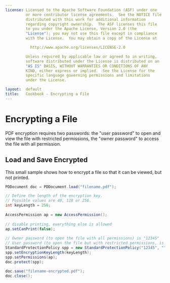 ```yaml
---
license: Licensed to the Apache Software Foundation (ASF) under one
         or more contributor license agreements.  See the NOTICE file
         distributed with this work for additional information
         regarding copyright ownership.  The ASF licenses this file
         to you under the Apache License, Version 2.0 (the
         "License"); you may not use this file except in compliance
         with the License.  You may obtain a copy of the License at

           http://www.apache.org/licenses/LICENSE-2.0

         Unless required by applicable law or agreed to in writing,
         software distributed under the License is distributed on an
         "AS IS" BASIS, WITHOUT WARRANTIES OR CONDITIONS OF ANY
         KIND, either express or implied.  See the License for the
         specific language governing permissions and limitations
         under the License.

layout:  default
title:   Cookbook - Encrypting a File
---
```


Encrypting a File
=================

PDF encryption requires two passwords: the "user password" to open and view the file with restricted permissions, the "owner password" to access the file with all permission.


Load and Save Encrypted
-----------------------

This small sample shows how to encrypt a file so that it can be viewed, but not printed.

```java
PDDocument doc = PDDocument.load("filename.pdf");

// Define the length of the encryption key.
// Possible values are 40, 128 or 256.
int keyLength = 256;
    
AccessPermission ap = new AccessPermission();
        
// disable printing, everything else is allowed
ap.setCanPrint(false);
        
// Owner password (to open the file with all permissions) is "12345"
// User password (to open the file but with restricted permissions, is empty here) 
StandardProtectionPolicy spp = new StandardProtectionPolicy("12345", "", ap);
spp.setEncryptionKeyLength(keyLength);
spp.setPermissions(ap);
doc.protect(spp);
        
doc.save("filename-encrypted.pdf");
doc.close();
```